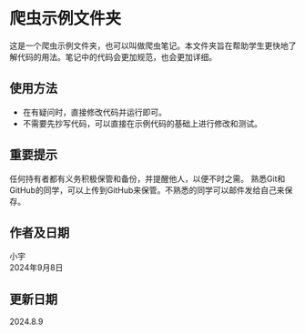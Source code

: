# 爬虫示例文件夹

这是一个爬虫示例文件夹，也可以叫做爬虫笔记。本文件夹旨在帮助学生更快地了解代码的用法。笔记中的代码会更加规范，也会更加详细。

## 使用方法

- 在有疑问时，直接修改代码并运行即可。
- 不需要先抄写代码，可以直接在示例代码的基础上进行修改和测试。

## 重要提示

任何持有者都有义务积极保管和备份，并提醒他人，以便不时之需。
熟悉Git和GitHub的同学，可以上传到GitHub来保管。不熟悉的同学可以邮件发给自己来保存。

## 作者及日期

小宇  
2024年9月8日

## 更新日期

2024.8.9